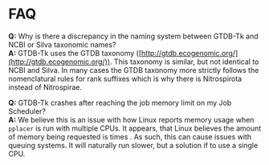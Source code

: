 # FAQ

**Q:** Why is there a discrepancy in the naming system between GTDB-Tk and NCBI or Silva taxonomic names?  
**A:** GTDB-Tk uses the GTDB taxonomy ([http://gtdb.ecogenomic.org/](http://gtdb.ecogenomic.org/)). 
This taxonomy is similar, but not identical to NCBI and Silva. 
In many cases the GTDB taxonomy more strictly follows the nomenclatural rules for rank suffixes which is why there is Nitrospirota instead of Nitrospirae.

**Q:** GTDB-Tk crashes after reaching the job memory limit on my Job Scheduler?    
**A:** We believe this is an issue with how Linux reports memory usage when `pplacer` is run with multiple CPUs. 
It appears, that Linux believes the amount of memory being requested is times . As such, this can cause issues with queuing systems. It will naturally run slower, but a solution if to use a single CPU.

